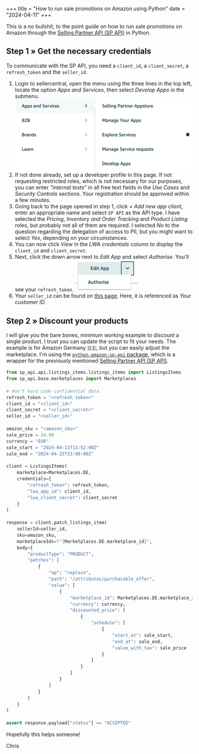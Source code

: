 +++
title = "How to run sale promotions on Amazon using Python"
date = "2024-04-11"
+++

This is a no bullshit, to the point guide on how to run sale promotions on Amazon through the [Selling Partner API (SP API)](https://developer-docs.amazon.com/sp-api/) in Python.

## Step 1 » Get the necessary credentials
To communicate with the SP API, you need a `client_id`, a `client_secret`, a `refresh_token` and the `seller_id`.

1. Login to sellercentral, open the menu using the three lines in the top left, locate the option _Apps and Services_, then select _Develop Apps_ in the submenu.
![](amazon_menu_develop_apps.png)
2. If not done already, set up a developer profile in this page. If not requesting restricted roles, which is not necessary for our purposes, you can enter _"internal tests"_ in all free text fields in the _Use Cases_ and _Security Controls_ sections. Your registration should be approved within a few minutes.
3. Going back to the page opened in step 1, click _+ Add new app client_, enter an appropriate name and select `SP API` as the API type. I have selected the _Pricing_, _Inventory and Order Tracking_ and _Product Listing_ roles, but probably not all of them are required. I selected _No_ to the question regarding the delegation of access to PII, but you might want to select _Yes_, depending on your circumstances.
4. You can now click _View_ in the _LWA credentials_ column to display the `client_id` and `client_secret`.
5. Next, click the down arrow next to _Edit App_ and select _Authorise_. You'll see your `refresh_token`.
![](authorize.png)
6. Your `seller_id` can be found on [this page](https://developer.amazon.com/settings/console/mycid). Here, it is referenced as _Your customer ID_.

## Step 2 » Discount your products
I will give you the bare bones, minimum working example to discount a single product. I trust you can update the script to fit your needs. The example is for Amazon Germany 🇩🇪, but you can easily adjust the marketplace. I'm using the [`python-amazon-sp-api` package](https://github.com/saleweaver/python-amazon-sp-api), which is a wrapper for the previously mentioned [Selling Partner API (SP API)](https://developer-docs.amazon.com/sp-api/).
```python
from sp_api.api.listings_items.listings_items import ListingsItems
from sp_api.base.marketplaces import Marketplaces

# don't hard code confidential data
refresh_token = "<refresh_token>"
client_id = "<client_id>"
client_secret = "<client_secret>"
seller_id = "<seller_id>"

amazon_sku = "<amazon_sku>"
sale_price = 14.99
currency = "EUR"
sale_start = "2024-04-11T13:52:00Z"
sale_end = "2024-04-25T23:00:00Z"

client = ListingsItems(
    marketplace=Marketplaces.DE,
    credentials={
        "refresh_token": refresh_token,
        "lwa_app_id": client_id,
        "lwa_client_secret": client_secret
    }
)

response = client.patch_listings_item(
    sellerId=seller_id,
    sku=amazon_sku,
    marketplaceIds=f"{Marketplaces.DE.marketplace_id}",
    body={
        "productType": "PRODUCT",
        "patches": [
            {
                "op": "replace",
                "path": "/attributes/purchasable_offer",
                "value": [
                    {
                        "marketplace_id": Marketplaces.DE.marketplace_id,
                        "currency": currency,
                        "discounted_price": [
                            {
                                "schedule": [
                                    {
                                        "start_at": sale_start,
                                        "end_at": sale_end,
                                        "value_with_tax": sale_price
                                    }
                                ]
                            }
                        ]
                    }
                ]
            }
        ]
    }
)

assert response.payload["status"] == "ACCEPTED"
```

Hopefully this helps someone!

Chris